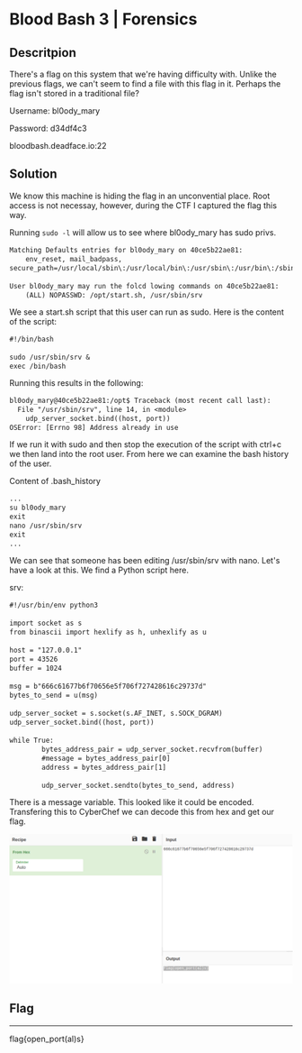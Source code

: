 # Blood Bash 3 | Forensics

## Descritpion
There's a flag on this system that we're having difficulty with. Unlike the previous flags, we can't seem to find a file with this flag in it. Perhaps the flag isn't stored in a traditional file?

Username: bl0ody_mary

Password: d34df4c3

bloodbash.deadface.io:22 

## Solution
We know this machine is hiding the flag in an unconvential place. Root access is not necessay, however, during the CTF I captured the flag this way.

Running `sudo -l` will allow us to see where bl0ody_mary has sudo privs. 
```
Matching Defaults entries for bl0ody_mary on 40ce5b22ae81:
    env_reset, mail_badpass, secure_path=/usr/local/sbin\:/usr/local/bin\:/usr/sbin\:/usr/bin\:/sbin\:/bin\:/snap/bin

User bl0ody_mary may run the folcd lowing commands on 40ce5b22ae81:
    (ALL) NOPASSWD: /opt/start.sh, /usr/sbin/srv

```

We see a start.sh script that this user can run as sudo. Here is the content of the script:

```
#!/bin/bash

sudo /usr/sbin/srv &
exec /bin/bash

```

Running this results in the following:
```
bl0ody_mary@40ce5b22ae81:/opt$ Traceback (most recent call last):
  File "/usr/sbin/srv", line 14, in <module>
    udp_server_socket.bind((host, port))
OSError: [Errno 98] Address already in use
```

If we run it with sudo and then stop the execution of the script with ctrl+c we then land into the root user. From here we can examine the bash history of the user.

Content of .bash_history
```
...
su bl0ody_mary
exit
nano /usr/sbin/srv 
exit
...
```

We can see that someone has been editing /usr/sbin/srv with nano. Let's have a look at this. We find a Python script here.

srv:
```
#!/usr/bin/env python3

import socket as s
from binascii import hexlify as h, unhexlify as u

host = "127.0.0.1"
port = 43526
buffer = 1024

msg = b"666c61677b6f70656e5f706f727428616c29737d"
bytes_to_send = u(msg)

udp_server_socket = s.socket(s.AF_INET, s.SOCK_DGRAM)
udp_server_socket.bind((host, port))

while True:
        bytes_address_pair = udp_server_socket.recvfrom(buffer)
        #message = bytes_address_pair[0]
        address = bytes_address_pair[1]

        udp_server_socket.sendto(bytes_to_send, address)

```

There is a message variable. This looked like it could be encoded. Transfering this to CyberChef we can decode this from hex and get our flag.

<img src="../images/blood-bash-3-cyberchef.png">

## Flag
- - -
flag{open_port(al)s}
